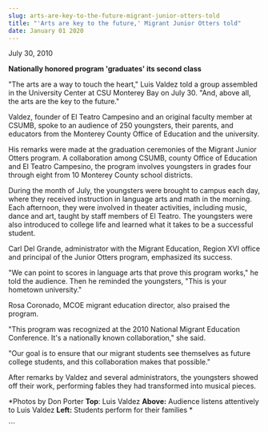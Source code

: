 ```yaml
---
slug: arts-are-key-to-the-future-migrant-junior-otters-told
title: "'Arts are key to the future,' Migrant Junior Otters told"
date: January 01 2020
---
```


 
<p>July 30, 2010</p>
<p><strong>Nationally honored program 'graduates' its second class</strong></p>
<p>
  "The arts are a way to touch the heart," Luis Valdez told a group assembled in
  the University Center at CSU Monterey Bay on July 30. "And, above all, the
  arts are the key to the future."
</p>
<p>
  Valdez, founder of El Teatro Campesino and an original faculty member at
  CSUMB, spoke to an audience of 250 youngsters, their parents, and educators
  from the Monterey County Office of Education and the university.
</p>
<p>
  His remarks were made at the graduation ceremonies of the Migrant Junior
  Otters program. A collaboration among CSUMB, county Office of Education and El
  Teatro Campesino, the program involves youngsters in grades four through eight
  from 10 Monterey County school districts.
</p>
<p>
  During the month of July, the youngsters were brought to campus each day,
  where they received instruction in language arts and math in the morning. Each
  afternoon, they were involved in theater activities, including music, dance
  and art, taught by staff members of El Teatro. The youngsters were also
  introduced to college life and learned what it takes to be a successful
  student.
</p>
<p>
  Carl Del Grande, administrator with the Migrant Education, Region XVI office
  and principal of the Junior Otters program, emphasized its success.
</p>
<p>
  "We can point to scores in language arts that prove this program works," he
  told the audience. Then he reminded the youngsters, "This is your hometown
  university."
</p>
<p>Rosa Coronado, MCOE migrant education director, also praised the program.</p>
<p>
  "This program was recognized at the 2010 National Migrant Education
  Conference. It's a nationally known collaboration," she said.
</p>
<p>
  "Our goal is to ensure that our migrant students see themselves as future
  college students, and this collaboration makes that possible."
</p>
<p>
  After remarks by Valdez and several administrators, the youngsters showed off
  their work, performing fables they had transformed into musical pieces.
</p>
<p>
  &#42;Photos by Don Porter <strong>Top</strong>: Luis Valdez
  <strong>Above:</strong> Audience listens attentively to Luis Valdez
  <strong>Left:</strong> Students perform for their families &#42;
</p>
```
